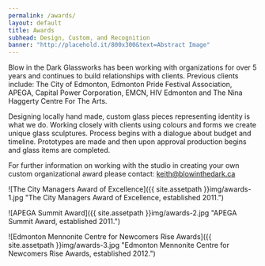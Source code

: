 ```yaml
---
permalink: /awards/
layout: default
title: Awards
subhead: Design, Custom, and Recognition
banner: "http://placehold.it/800x300&text=Abstract Image"
---
```


Blow in the Dark Glassworks has been working with organizations for over 5 years and continues to build relationships with clients. Previous clients include: The City of Edmonton, Edmonton Pride Festival Association, APEGA, Capital Power Corporation, EMCN, HIV Edmonton and The Nina Haggerty Centre For The Arts. 

Designing locally hand made, custom glass pieces representing identity is what we do. Working closely with clients using colours and forms we create unique glass sculptures. Process begins with a dialogue about budget and timeline. Prototypes are made and then upon approval production begins and glass items are completed. 

For further information on working with the studio in creating your own custom organizational award please contact: <keith@blowinthedark.ca>

![The City Managers Award of Excellence]({{ site.assetpath }}img/awards-1.jpg "The City Managers Award of Excellence, established 2011.")

![APEGA Summit Award]({{ site.assetpath }}img/awards-2.jpg "APEGA Summit Award, established 2011.")

![Edmonton Mennonite Centre for Newcomers Rise Awards]({{ site.assetpath }}img/awards-3.jpg "Edmonton Mennonite Centre for Newcomers Rise Awards, established 2012.")

